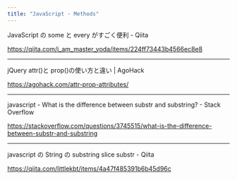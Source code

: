 ```yaml
---
title: "JavaScript - Methods"
---
```


JavaScript の some と every がすごく便利 - Qiita

https://qiita.com/i_am_master_yoda/items/224ff73443b4566ec8e8

---

jQuery attr()と prop()の使い方と違い | AgoHack

https://agohack.com/attr-prop-attributes/

---

javascript - What is the difference between substr and substring? - Stack Overflow

https://stackoverflow.com/questions/3745515/what-is-the-difference-between-substr-and-substring

---

javascript の String の substring slice substr - Qiita

https://qiita.com/littlekbt/items/4a47f485391b6b45d96c

